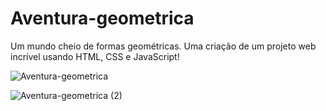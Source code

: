 # Aventura-geometrica
Um mundo cheio de formas geométricas. Uma criação de um projeto web incrível usando HTML, CSS e JavaScript!

![Aventura-geometrica](https://github.com/IngridvS/Aventura-geometrica/assets/142261730/5bcf57da-7b74-452a-a58c-a8ac22805a11)

![Aventura-geometrica (2)](https://github.com/IngridvS/Aventura-geometrica/assets/142261730/a1c0b8e8-ac8a-40d6-8141-c4f3241b0701)
